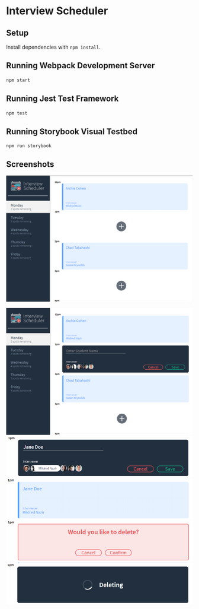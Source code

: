 # Interview Scheduler

## Setup

Install dependencies with `npm install`.

## Running Webpack Development Server

```sh
npm start
```

## Running Jest Test Framework

```sh
npm test
```

## Running Storybook Visual Testbed

```sh
npm run storybook
```

## Screenshots

!["Homepage"](https://github.com/Tzheng456/scheduler/blob/master/docs/homepage.png)

!["A form is displayed to add an appointment to the empty slot"](https://github.com/Tzheng456/scheduler/blob/master/docs/create_appointment.png)
!["The form must be filled with a student name, and an interview must be selected"](https://github.com/Tzheng456/scheduler/blob/master/docs/filled_form.png)
!["Upon saving, the new appointment is saved into the time slot"](https://github.com/Tzheng456/scheduler/blob/master/docs/new_appointment.png)
!["The confirmation message pops up when a user tries to delete the appointment"](https://github.com/Tzheng456/scheduler/blob/master/docs/delete_confirm.png)
!["Finally, a status message is displayed while awaiting the asynchronous reponse to resolve"](https://github.com/Tzheng456/scheduler/blob/master/docs/status_async.png)
